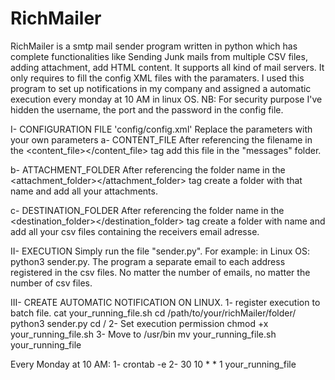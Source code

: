 # RichMailer
RichMailer is a smtp mail sender program written in python which has complete functionalities like Sending Junk mails from multiple CSV files, adding attachment, add HTML content. It supports all kind of mail servers. It only requires to fill the config XML files with the paramaters. 
I used this program to set up notifications in my company and assigned a automatic execution every monday at 10 AM in linux OS.
NB: For security purpose I've hidden the username, the port and the password in the config file.

I- CONFIGURATION FILE 'config/config.xml'
Replace the parameters with your own parameters
   a- CONTENT_FILE
      After referencing the filename in the <content_file></content_file> tag add this file in the "messages" folder.
   
   b- ATTACHMENT_FOLDER
      After referencing the folder name in the <attachment_folder></attachment_folder> tag create a folder with that name and add all your attachments.
      
   c- DESTINATION_FOLDER
      After referencing the folder name in the <destination_folder></destination_folder> tag create a folder with name and add all your csv files containing the receivers email adresse.
      
 II- EXECUTION
 Simply run the file "sender.py". For example: in Linux OS: python3 sender.py.
 The program a separate email to each address registered in the csv files. No matter the number of emails, no matter the number of csv files.
 
 III- CREATE AUTOMATIC NOTIFICATION ON LINUX. 
 1- register execution to batch file.
 cat your_running_file.sh
 cd /path/to/your/richMailer/folder/
 python3 sender.py
 cd /
 2- Set execution permission 
 chmod +x your_running_file.sh
 3- Move to /usr/bin 
 mv your_running_file.sh your_running_file
 
 Every Monday at 10 AM:
 1- crontab -e
 2- 30 10 * * 1 your_running_file

 
